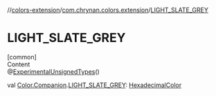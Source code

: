 //[colors-extension](../../index.md)/[com.chrynan.colors.extension](index.md)/[LIGHT_SLATE_GREY](-l-i-g-h-t_-s-l-a-t-e_-g-r-e-y.md)



# LIGHT_SLATE_GREY  
[common]  
Content  
@[ExperimentalUnsignedTypes](https://kotlinlang.org/api/latest/jvm/stdlib/kotlin/-experimental-unsigned-types/index.html)()  
  
val [Color.Companion](../../../colors-core/colors-core/com.chrynan.colors/-color/-companion/index.md).[LIGHT_SLATE_GREY](-l-i-g-h-t_-s-l-a-t-e_-g-r-e-y.md): [HexadecimalColor](../../../colors-core/colors-core/com.chrynan.colors/-hexadecimal-color/index.md)  



